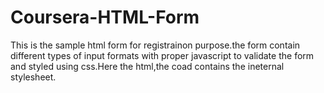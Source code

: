 # Coursera-HTML-Form
This is the sample html form for registrainon purpose.the form contain different types of input formats with proper javascript to validate the form and styled using css.Here the html,the coad contains the ineternal stylesheet.
